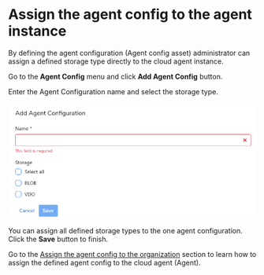 # Assign the agent config to the agent instance

By defining the agent configuration \(Agent config asset\) administrator can assign a defined storage type directly to the cloud agent instance. 

Go to the **Agent Config** menu and click **Add Agent Config** button.

Enter the Agent Configuration name and select the storage type.

![](../../../.gitbook/assets/image%20%2811%29.png)

You can assign all defined storage types to the one agent configuration. Click the **Save** button to finish.

Go to the [Assign the agent config to the organization](https://storware.gitbook.io/kodo-for-cloud-office365/deployment/initial-configuration/agent-configuration/assign-the-agent-config-to-the-organization) section to learn how to assign the defined agent config to the cloud agent \(Agent\).

